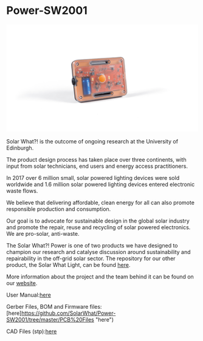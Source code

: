 # Power-SW2001

![Solar What?! Power Hero Image](Images/Solar%20What%20Power%20white%20background.jpg)

Solar What?! is the outcome of ongoing research at the University of Edinburgh.

The product design process has taken place over three continents, with input from solar technicians, end users and energy access practitioners.

In 2017 over 6 million small, solar powered lighting devices were sold worldwide and 1.6 million solar powered lighting devices entered electronic waste flows.

We believe that delivering affordable, clean energy for all can also promote responsible production and consumption.

Our goal is to advocate for sustainable design in the global solar industry and promote the repair, reuse and recycling of solar powered electronics. We are pro-solar, anti-waste.

The Solar What?! Power is one of two products we have designed to champion our research and catalyse discussion around sustainability and repairability in the off-grid solar sector. The repository for our other product, the Solar What Light, can be found [here](https://github.com/SolarWhat/Light-SW1001 "here").

More information about the project and the team behind it can be found on our [website](http://www.solarwhat.xyz/index.php "website").

User Manual:[here](http://www.solarwhat.xyz/resources.php "here")

Gerber Files, BOM and Firmware files: [here]https://github.com/SolarWhat/Power-SW2001/tree/master/PCB%20Files "here")


CAD Files (stp):[here](https://github.com/SolarWhat/Power-SW2001/blob/master/Solar%20What%20Power%20Assembly.stp "here")
